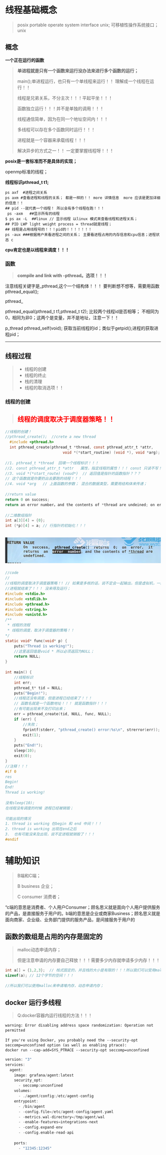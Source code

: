 # 线程基础概念

>posix  portable operate system interface unix; 可移植性操作系统接口；unix

## 概念

**一个正在运行的函数**

> **单进程就是只有一个函数来运行没办法来进行多个函数的运行；**
>
>main();单进程运行，也只有一个单线程来运行！！ 理解成一个线程在运行！！
>
>线程是兄弟关系，不分主次！！！平起平坐！！！
>
>函数独立运行！！！并不是单独的调用！！！
>
>线程通信简单，因为在同一个地址空间内！！！
>
>多线程可以存在多个函数同时运行！！！
>
>进程就是一个容器来承载线程！！！
>
>解决异步的方式之一！！ 一定要掌握线程呀！！！



**posix是一套标准而不是具体的实现；**

openmp标准的线程；

**线程标识pthread_t t1;**

````shell
ps axf  #进程之间关系
ps axm #查看进程和线程的关系； 都是一样的！！ more 详情信息  more 应该是更加详细的信息！！
## pid --就代表一个线程！ 所以会有多个线程在跑！！！
 ps -axm   ##显示所有的线程
$ ps ax -L  ##linux // 显示线程 以linux 模式来查看线程和进程关系；
## PID LWP light weight process = thread就是线程；
## 线程是占用线程号的！！！pid的！！！！！！！
ps -aux ###根据用户来看进程之间的关系； 主要看进程占用的内存信息和cpu信息；进程状态 c
````

**cpu肯定也是以线程来调度！！！**



### 函数

>**compile and link with -pthread。选项！！！** 

注意线程关键字是\_pthread,这个一个结构体！！！ 要判断想不想等，需要用函数pthread_equal();

pthread_

pthread_equal(pthread_t t1,pthread_t t2); 比较两个线程id是否相等； 不相同为0，相同为非0；这两个是变量，并不是地址，注意一下！！

p_thread pthread_self(void); 获取当前线程的id；类似于getpid();进程的获取进程pid；

---

## 线程过程

>* 线程的创建
>* 线程的终止
>* 栈的清理
>* 线程的取消选项！！

### 线程的创建

>## <font color=red>线程的调度取决于调度器策略！！</font>

````c
//线程的创建！  
//pthread_create();  //crete a new thread
  #include <pthread.h>
  int pthread_create(pthread_t *thread, const pthread_attr_t *attr,
                          void *(*start_routine) (void *), void *arg);

//1. pthread_t *thread  回填一个线程标识！！！
//2. const pthread_attr_t *attr   属性，指定线程的属性！！！ const 只读不写！！！给了地址，但是const 只读不写！！！
//3. void *(*start_route) (voud*)  // 返回值是指针的函数指针？？？ 
// 这个函数就是你要扔出去要跑的线程！！！
//4. void *arg   // 上面函数的参数； 混合的数据类型，需要用结构体来传递；

//return value
return 0 on success;
return an error number。and the contents of *thread are undeined; on error!!!!

//二维数组指针
int a[3][4] = {0};
int (*p)[4] = a; // 行指针的初始化！！！
````



## ![image-20230511184025005](线程基础1.assets/image-20230511184025005.png)

`````c
//code 
//
//线程的调度取决于调度器策略！! // 如果是多核的话，说不定会一起输出，但是虚拟机，一般都会运行在一个核上，所以可能并不会输出，
//进程就结束了！！！ 没来得及运行；
#include <stdio.h>
#include <stdlib.h>
#include <pthread.h>
#include <string.h>
#include <unistd.h>
/**
 * 线程的流程
 * 线程的调度，取决于调度器的策略！！
*/
static void* func(void* p) {
    puts("Thread is working!");
    //这里返回值是void * 所以必须返回为NULL；
    return NULL;
}

int main() {
    //线程标识
    int err;
    pthread_t* tid = NULL;
    puts("Begin!");
    //线程还没有调度，但是进程已经结束了！！！
    // 函数名就是一个函数地址！！！ 就是函数指针！！！
    //有可能出现来不及打印出来；
    err = pthread_create(tid, NULL, func, NULL);
    if (err) {
        //失败；
        fprintf(stderr, "pthread_create() error:%s\n", strerror(err));
        exit(1);
    }
    puts("End!");
    sleep(10);
    exit(0);
}
//注释！！！
#if 0
res
Begin!
End!
Thread is working!

没有sleep(10);
在线程没有调度的时候 进程已经被销毁；

可能出现的情况
1. thread is working 在begin 和 end 中间！！！
2. thread is working 出现在end之后
3.  也有可能没来及出现，说不定进程就销毁了！！！
#endif
`````

#  辅助知识

>B端和C端；
>
>B business 企业；
>
>C consumer 消费者；

“c端的意思是消费者、个人用户Consumer；顾名思义就是面向个人用户提供服务的产品，是直接服务于用户的。b端的意思是企业或商家Business；顾名思义就是面向商家、企业级、业务部门提供的服务产品，是间接服务于用户的



## 函数的数组是占用的内存是固定的

>malloc动态申请内存；
>
>但是注意申请的内存要自己释放！！！需要多少内存就申请多少内存！！！

`````c
int a[] = {1,2,3};  // 栈式固定的，并且栈的大小是有限的！！！所以我们可以受用malloc 来申请内存； 动态申请内存；
sizeof(a); // 12个字节的空间！！！

//所以我们可以使用malloc来申请堆内存，动态申请内存；
`````

## docker 运行多线程

>Q:docker容器内运行线程的方法！！！

````
warning: Error disabling address space randomization: Operation not permitted

If you're using Docker, you probably need the --security-opt seccomp=unconfined option (as well as enabling ptrace):
docker run --cap-add=SYS_PTRACE --security-opt seccomp=unconfined
````





`````c
version: "3"
services:
  agent:
    image: grafana/agent:latest
    security_opt:
      - seccomp:unconfined
    volumes:
      - ./agent/config:/etc/agent-config
    entrypoint:
      - /bin/agent
      - -config.file=/etc/agent-config/agent.yaml
      - -metrics.wal-directory=/tmp/agent/wal
      - -enable-features=integrations-next
      - -config.expand-env
      - -config.enable-read-api

    ports:
      - "12345:12345"
`````

